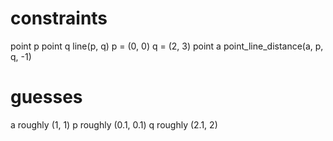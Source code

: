 # constraints
point p
point q
line(p, q)
p = (0, 0)
q = (2, 3)
point a
point_line_distance(a, p, q, -1)

# guesses
a roughly (1, 1)
p roughly (0.1, 0.1)
q roughly (2.1, 2)
